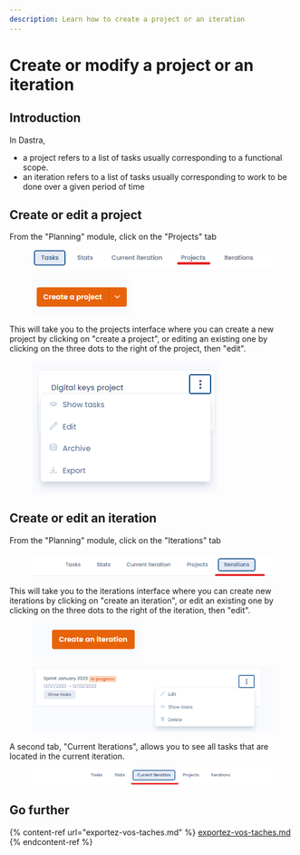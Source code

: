 ```yaml
---
description: Learn how to create a project or an iteration
---
```


# Create or modify a project or an iteration

## Introduction

In Dastra,&#x20;

* a project refers to a list of tasks usually corresponding to a functional scope.&#x20;
* an iteration refers to a list of tasks usually corresponding to work to be done over a given period of time

## Create or edit a project

From the "Planning" module, click on the "Projects" tab

<figure><img src="../../.gitbook/assets/image (51).png" alt=""><figcaption></figcaption></figure>

<figure><img src="../../.gitbook/assets/image (252).png" alt=""><figcaption></figcaption></figure>

This will take you to the projects interface where you can create a new project by clicking on "create a project", or editing an existing one by clicking on the three dots to the right of the project, then "edit".

<figure><img src="../../.gitbook/assets/image (265).png" alt=""><figcaption></figcaption></figure>

## Create or edit an iteration

From the "Planning" module, click on the "Iterations" tab

<figure><img src="../../.gitbook/assets/image (257).png" alt=""><figcaption></figcaption></figure>

This will take you to the iterations interface where you can create new iterations by clicking on "create an iteration", or edit an existing one by clicking on the three dots to the right of the iteration, then "edit".

<figure><img src="../../.gitbook/assets/image (266).png" alt=""><figcaption></figcaption></figure>

<figure><img src="../../.gitbook/assets/image (263).png" alt=""><figcaption></figcaption></figure>

A second tab, "Current Iterations", allows you to see all tasks that are located in the current iteration.

<figure><img src="../../.gitbook/assets/image (81).png" alt=""><figcaption></figcaption></figure>

## Go further

{% content-ref url="exportez-vos-taches.md" %}
[exportez-vos-taches.md](exportez-vos-taches.md)
{% endcontent-ref %}
